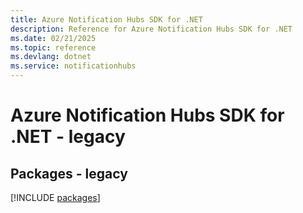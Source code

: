 ```yaml
---
title: Azure Notification Hubs SDK for .NET
description: Reference for Azure Notification Hubs SDK for .NET
ms.date: 02/21/2025
ms.topic: reference
ms.devlang: dotnet
ms.service: notificationhubs
---
```

# Azure Notification Hubs SDK for .NET - legacy
## Packages - legacy
[!INCLUDE [packages](notification-hubs-index.md)]